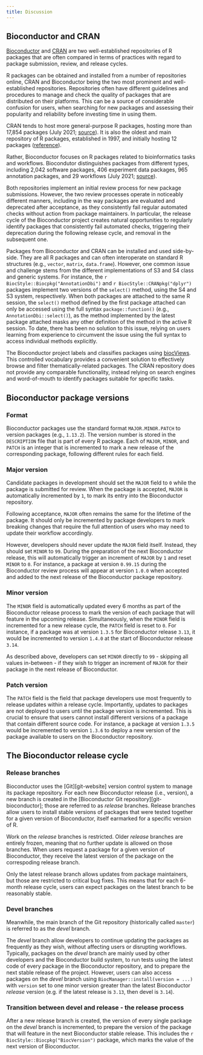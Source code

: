 ```yaml
---
title: Discussion
---
```


## Bioconductor and CRAN

[Bioconductor][bioc-website] and [CRAN][cran-website] are two well-established repositories of R packages that are often compared in terms of practices with regard to package submission, review, and release cycles.

R packages can be obtained and installed from a number of repositories online, CRAN and Bioconductor being the two most prominent and well-established repositories.
Repositories often have different guidelines and procedures to manage and check the quality of packages that are distributed on their platforms.
This can be a source of considerable confusion for users, when searching for new packages and assessing their popularity and reliability before investing time in using them.

CRAN tends to host more general-purpose R packages, hosting more than 17,854 packages (July 2021; [source][cran-packages]).
It is also the oldest and main repository of R packages, established in 1997, and initially hosting 12 packages ([reference][cran-first-release]).

Rather, Bioconductor focuses on R packages related to bioinformatics tasks and workflows.
Biocondutor distinguishes packages from different types, including 2,042 software packages, 406 experiment data packages, 965 annotation packages, and 29 workflows (July 2021; [source][bioc-packages]).

Both repositories implement an initial review process for new package submissions.
However, the two review processes operate in noticeably different manners, including in the way packages are evaluated and deprecated after acceptance, as they consistently fail regular automated checks without action from package maintainers.
In particular, the release cycle of the Bioconductor project creates natural opportunities to regularly identify packages that consistently fail automated checks, triggering their deprecation during the following release cycle, and removal in the subsequent one.

Packages from Bioconductor and CRAN can be installed and used side-by-side.
They are all R packages and can often interoperate on standard R structures (e.g., `vector`, `matrix`, `data.frame`).
However, one common issue and challenge stems from the different implementations of S3 and S4 class and generic systems.
For instance, the `r BiocStyle::Biocpkg("AnnotationDbi")` and `r BiocStyle::CRANpkg("dplyr")` packages implement two versions of the `select()` method, using the S4 and S3 system, respectively.
When both packages are attached to the same R session, the `select()` method defined by the first package attached can only be accessed using the full syntax `package::function()` (e.g., `AnnotationDbi::select()`), as the method implemented by the latest package attached masks any other definition of the method in the active R session.
To date, there has been no solution to this issue, relying on users learning from experience to circumvent the issue using the full syntax to access individual methods explicitly.

The Bioconductor project labels and classifies packages using [biocViews][biocviews-site].
This controlled vocabulary provides a convenient solution to effectively browse and filter thematically-related packages.
The CRAN repository does not provide any comparable functionality, instead relying on search engines and word-of-mouth to identify packages suitable for specific tasks.

## Bioconductor package versions

### Format

Bioconductor packages use the standard format `MAJOR.MINOR.PATCH` to version packages (e.g., `1.13.2`).
The version number is stored in the `DESCRIPTION` file that is part of every R package.
Each of `MAJOR`, `MINOR`, and `PATCH` is an integer that is incremented to mark a new release of the corresponding package, following different rules for each field.

### Major version

Candidate packages in development should set the `MAJOR` field to `0` while the package is submitted for review.
When the package is accepted, `MAJOR` is automatically incremented by `1`, to mark its entry into the Bioconductor repository.

Following acceptance, `MAJOR` often remains the same for the lifetime of the package.
It should only be incremented by package developers to mark breaking changes that require the full attention of users who may need to update their workflow accordingly.

However, developers should never update the `MAJOR` field itself.
Instead, they should set `MINOR` to `99`.
During the preparation of the next Bioconductor release, this will automatically trigger an increment of `MAJOR` by `1` and reset `MINOR` to `0`.
For instance, a package at version `0.99.15` during the Bioconductor review process will appear at version `1.0.0` when accepted and added to the next release of the Bioconductor package repository.

### Minor version

The `MINOR` field is automatically updated every 6 months as part of the Bioconductor release process to mark the version of each package that will feature in the upcoming release.
Simultaneously, when the `MINOR` field is incremented for a new release cycle, the `PATCH` field is reset to `0`.
For instance, if a package was at version `1.3.5` for Bioconductor release `3.13`, it would be incremented to version `1.4.0` at the start of Bioconductor release `3.14`.

As described above, developers can set `MINOR` directly to `99` - skipping all values in-between - if they wish to trigger an increment of `MAJOR` for their package in the next release of Bioconductor.

### Patch version

The `PATCH` field is the field that package developers use most frequently to release updates within a release cycle.
Importantly, updates to packages are not deployed to users until the package version is incremented.
This is crucial to ensure that users cannot install different versions of a package that contain different source code.
For instance, a package at version `1.3.5` would be incremented to version `1.3.6` to deploy a new version of the package available to users on the Bioconductor repository.

## The Bioconductor release cycle

### Release branches

Bioconductor uses the [Git][git-website] version control system to manage its package repository.
For each new Bioconductor release (i.e., version), a new branch is created in the [Bioconductor Git repository][git-bioconductor]; those are referred to as *release* branches.
Release branches allow users to install stable versions of packages that were tested together for a given version of Bioconductor, itself earmarked for a specific version of R.

Work on the *release* branches is restricted.
Older *release* branches are entirely frozen, meaning that no further update is allowed on those branches.
When users request a package for a given version of Bioconductor, they receive the latest version of the package on the correspoding release branch.

Only the latest release branch allows updates from package maintainers, but those are restricted to critical bug fixes.
This means that for each 6-month release cycle, users can expect packages on the latest branch to be reasonably stable.

### Devel branches

Meanwhile, the main branch of the Git repository (historically called `master`) is referred to as the *devel* branch.

The *devel* branch allow developers to continue updating the packages as frequently as they wish, without affecting users or disrupting workflows.
Typically, packages on the *devel* branch are mainly used by other developers and the Bioconductor build system, to run tests using the latest code of every package in the Bioconductor repository, and to prepare the next stable release of the project.
However, users can also access packages on the *devel* branch using `BiocManager::install(version = ...)` with `version` set to one minor version greater than the latest Bioconductor *release* version (e.g. if the latest release is `3.13`, then devel is `3.14`).

### Transition between devel and release - the release process

After a new release branch is created, the version of every single package on the *devel* branch is incremented, to prepare the version of the package that will feature in the next Bioconductor stable release.
This includes the `r BiocStyle::Biocpkg("BiocVersion")` package, which marks the value of the next version of Bioconductor.



[bioc-website]: https://bioconductor.org
[cran-website]: https://cran.r-project.org
[cran-packages]: https://cran.r-project.org/web/packages/index.html
[cran-first-release]: https://stat.ethz.ch/pipermail/r-announce/1997/000001.html
[bioc-packages]: https://bioconductor.org/news/bioc_3_13_release/
[biocviews-site]: https://www.bioconductor.org/packages/release/BiocViews.html




